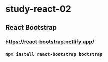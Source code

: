 # study-react-02

## React Bootstrap
### https://react-bootstrap.netlify.app/
### `npm install react-bootstrap bootstrap`
